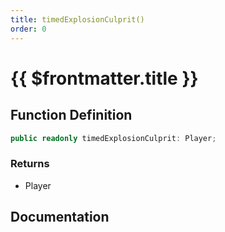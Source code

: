 ```yaml
---
title: timedExplosionCulprit()
order: 0
---
```


# {{ $frontmatter.title }}

<!--@include: ./timedExplosionCulprit_partial_header.md-->

## Function Definition

```ts
public readonly timedExplosionCulprit: Player;
```

### Returns

* Player

## Documentation

<!--@include: ./timedExplosionCulprit_partial_footer.md-->
